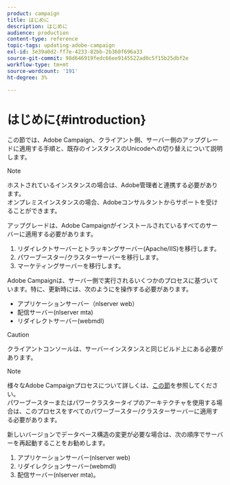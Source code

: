 ```yaml
---
product: campaign
title: はじめに
description: はじめに
audience: production
content-type: reference
topic-tags: updating-adobe-campaign
exl-id: 3e39a0d2-ff7e-4233-82bb-2b360f696a33
source-git-commit: 98d646919fedc66ee9145522ad0c5f15b25dbf2e
workflow-type: tm+mt
source-wordcount: '191'
ht-degree: 3%

---
```


# はじめに{#introduction}

この節では、Adobe Campaign、クライアント側、サーバー側のアップグレードに適用する手順と、既存のインスタンスのUnicodeへの切り替えについて説明します。

>[!NOTE]
>
>ホストされているインスタンスの場合は、Adobe管理者と連携する必要があります。\
>オンプレミスインスタンスの場合、Adobeコンサルタントからサポートを受けることができます。

アップグレードは、Adobe Campaignがインストールされているすべてのサーバーに適用する必要があります。

1. リダイレクトサーバーとトラッキングサーバー(Apache/IIS)を移行します。
1. パワーブースター/クラスターサーバーを移行します。
1. マーケティングサーバーを移行します。

Adobe Campaignは、サーバー側で実行されるいくつかのプロセスに基づいています。特に、更新時には、次のようにを操作する必要があります。

* アプリケーションサーバー（nlserver web）
* 配信サーバー(nlserver mta)
* リダイレクトサーバー(webmdl)

>[!CAUTION]
>
>クライアントコンソールは、サーバーインスタンスと同じビルド上にある必要があります。

>[!NOTE]
>
>様々なAdobe Campaignプロセスについて詳しくは、[この節](../../installation/using/general-architecture.md#logical-application-layer)を参照してください。\
>パワーブースターまたはパワークラスタータイプのアーキテクチャを使用する場合は、このプロセスをすべてのパワーブースター/クラスターサーバーに適用する必要があります。

新しいバージョンでデータベース構造の変更が必要な場合は、次の順序でサーバーを再起動することをお勧めします。

1. アプリケーションサーバー(nlserver web)
1. リダイレクションサーバー(webmdl)
1. 配信サーバー(nlserver mta)。
